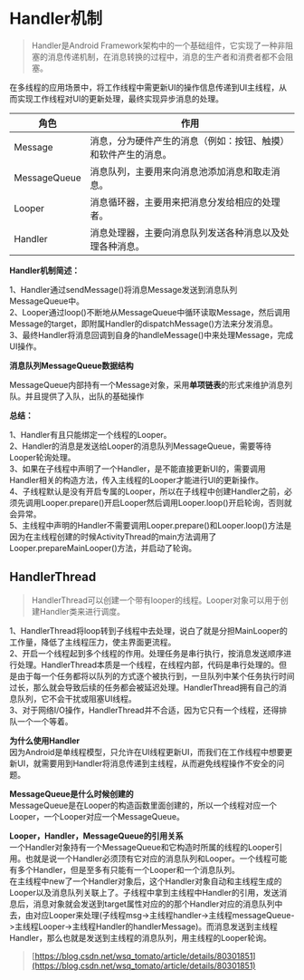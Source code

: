 # Handler机制

>Handler是Android Framework架构中的一个基础组件，它实现了一种非阻塞的消息传递机制，在消息转换的过程中，消息的生产者和消费者都不会阻塞。

在多线程的应用场景中，将工作线程中需更新UI的操作信息传递到UI主线程，从而实现工作线程对UI的更新处理，最终实现异步消息的处理。

|角色|作用|
|--|--|
|Message|消息，分为硬件产生的消息（例如：按钮、触摸）和软件产生的消息。|
|MessageQueue|消息队列，主要用来向消息池添加消息和取走消息。|
|Looper|消息循环器，主要用来把消息分发给相应的处理者。|
|Handler|消息处理器，主要向消息队列发送各种消息以及处理各种消息。|

**Handler机制简述：**

1、Handler通过sendMessage()将消息Message发送到消息队列MessageQueue中。  
2、Looper通过loop()不断地从MessageQueue中循环读取Message，然后调用Message的target，即附属Handler的dispatchMessage()方法来分发消息。  
3、最终Handler将消息回调到自身的handleMessage()中来处理Message，完成UI操作。

**消息队列MessageQueue数据结构**

MessageQueue内部持有一个Message对象，采用**单项链表**的形式来维护消息列队。并且提供了入队，出队的基础操作

**总结：**

1、Handler有且只能绑定一个线程的Looper。  
2、Handler的消息是发送给Looper的消息队列MessageQueue，需要等待Looper轮询处理。  
3、如果在子线程中声明了一个Handler，是不能直接更新UI的，需要调用Handler相关的构造方法，传入主线程的Looper才能进行UI的更新操作。  
4、子线程默认是没有开启专属的Looper，所以在子线程中创建Handler之前，必须先调用Looper.prepare()开启Looper然后调用Looper.loop()开启轮询，否则就会异常。  
5、主线程中声明的Handler不需要调用Looper.prepare()和Looper.loop()方法是因为在主线程创建的时候ActivityThread的main方法调用了Looper.prepareMainLooper()方法，并启动了轮询。


## HandlerThread
>HandlerThread可以创建一个带有looper的线程。Looper对象可以用于创建Handler类来进行调度。

1、HandlerThread将loop转到子线程中去处理，说白了就是分担MainLooper的工作量，降低了主线程压力，使主界面更流程。  
2、开启一个线程起到多个线程的作用。处理任务是串行执行，按消息发送顺序进行处理。HandlerThread本质是一个线程，在线程内部，代码是串行处理的。但是由于每一个任务都将以队列的方式逐个被执行到，一旦队列中某个任务执行时间过长，那么就会导致后续的任务都会被延迟处理。HandlerThread拥有自己的消息队列，它不会干扰或阻塞UI线程。  
3、对于网络I/O操作，HandlerThread并不合适，因为它只有一个线程，还得排队一个一个等着。  


**为什么使用Handler**  
因为Android是单线程模型，只允许在UI线程更新UI，而我们在工作线程中想要更新UI，就需要用到Handler将消息传递到主线程，从而避免线程操作不安全的问题。

**MessageQueue是什么时候创建的**  
MessageQueue是在Looper的构造函数里面创建的，所以一个线程对应一个Looper，一个Looper对应一个MessageQueue。

**Looper，Handler，MessageQueue的引用关系**  
一个Handler对象持有一个MessageQueue和它构造时所属的线程的Looper引用。也就是说一个Handler必须顶有它对应的消息队列和Looper。一个线程可能有多个Handler，但是至多有只能有一个Looper和一个消息队列。  
在主线程中new了一个Handler对象后，这个Handler对象自动和主线程生成的Looper以及消息队列关联上了。子线程中拿到主线程中Handler的引用，发送消息后，消息对象就会发送到target属性对应的的那个Handler对应的消息队列中去，由对应Looper来处理(子线程msg->主线程handler->主线程messageQueue->主线程Looper->主线程Handler的handlerMessage)。而消息发送到主线程Handler，那么也就是发送到主线程的消息队列，用主线程的Looper轮询。


>[https://blog.csdn.net/wsq_tomato/article/details/80301851](https://blog.csdn.net/wsq_tomato/article/details/80301851)

